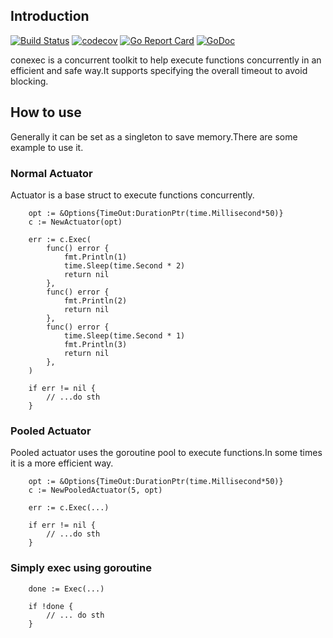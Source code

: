 ## Introduction
[![Build Status](https://travis-ci.org/ITcathyh/conexec.svg?branch=master)](https://travis-ci.org/ITcathyh/conexec)
[![codecov](https://codecov.io/gh/ITcathyh/conexec/branch/master/graph/badge.svg)](https://codecov.io/gh/ITcathyh/conexec)
[![Go Report Card](https://goreportcard.com/badge/github.com/ITcathyh/conexec)](https://goreportcard.com/report/github.com/ITcathyh/conexec)
[![GoDoc](https://godoc.org/github.com/ITcathyh/conexec?status.svg)](https://godoc.org/github.com/ITcathyh/conexec)

conexec is a concurrent toolkit to help execute functions concurrently in an efficient and safe way.It supports specifying the overall timeout to avoid blocking.

## How to use
Generally it can be set as a singleton to save memory.There are some example to use it.
### Normal Actuator
Actuator is a base struct to execute functions concurrently.
```
	opt := &Options{TimeOut:DurationPtr(time.Millisecond*50)}
	c := NewActuator(opt)
	
	err := c.Exec(
		func() error {
			fmt.Println(1)
			time.Sleep(time.Second * 2)
			return nil
		},
		func() error {
			fmt.Println(2)
			return nil
		},
		func() error {
			time.Sleep(time.Second * 1)
			fmt.Println(3)
			return nil
		},
	)
	
	if err != nil {
		// ...do sth
	}
```
### Pooled Actuator
Pooled actuator uses the goroutine pool to execute functions.In some times it is a more efficient way.
```
	opt := &Options{TimeOut:DurationPtr(time.Millisecond*50)}
	c := NewPooledActuator(5, opt)
	
	err := c.Exec(...)
	
	if err != nil {
		// ...do sth
	}
```
### Simply exec using goroutine
```
	done := Exec(...)

	if !done {
		// ... do sth 
	}
```
